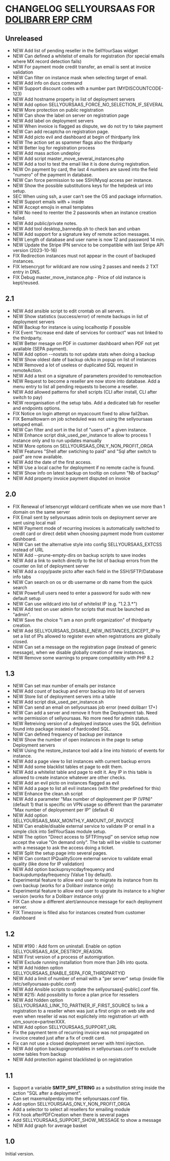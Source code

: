 # CHANGELOG SELLYOURSAAS FOR <a href="https://www.dolibarr.org">DOLIBARR ERP CRM</a>


## Unreleased

* NEW Add list of pending reseller in the SellYourSaas widget
* NEW Can defined a whitelist of emails for registration (for special emails where MX record detection fails)
* NEW For payment mode credit transfer, an email is sent at invoice validation
* NEW Can filter on instance mask when selecting target of email.
* NEW Add info on ducs command
* NEW Support discount codes with a number part (MYDISCOUNTCODE-123)
* NEW Add hostname property in list of deployment servers  
* NEW Add option SELLYOURSAAS_FORCE_NO_SELECTION_IF_SEVERAL
* NEW More protection on public registration
* NEW Can show the label on server on registration page
* NEW Add label on deployment servers
* NEW When invoice is flagged as dispute, we do not try to take payment
* NEW Can add recaptcha on registration page.
* NEW Add picto evil and dashboard at begin of thirdparty link
* NEW The action set as spammer flags also the thirdparty
* NEW Better log for registration process
* NEW Add mass action undeploy
* NEW Add script master_move_several_instances.php 
* NEW Add a tool to test the email like it is done during registration. 
* NEW On payment by card, the last 4 numbers are saved into the field "numero" of the payment in database.
* NEW Can force permission to see SSH/Mysql access per instance.
* NEW Show the possible substitutions keys for the helpdesk url into setup.
* SEC When using ssh, a user can't see the OS and package information.
* NEW Support emails with + inside
* NEW Accept emojis in email templates
* NEW No need to reenter the 2 passwords when an instance creation failed.
* NEW Add public/private notes.
* NEW Add tool desktop_bannedip.sh to check ban and unban
* NEW Add support for a signature key of remote action messages.
* NEW Length of database and user name is now 12 and password 14 min.
* NEW Update the Stripe IPN service to be compatible with last Stripe API version (2023-10-16)
* FIX Redirection instances must not appear in the count of backuped instances.
* FIX letsencrypt for wildcard are now using 2 passes and needs 2 TXT entry in DNS.
* FIX Debug master_move_instance.php - Price of old instance is kept/reused.


## 2.1

* NEW Add ansible script to edit crontab on all servers.
* NEW Show statistics (success/error) of remote backups in list of deployment servers
* NEW Backup for instance is using localhostip if possible
* FIX Event "Increase end date of services for contract" was not linked to the thirdparty.
* NEW Better mesage on PDF in customer dashboard when PDF not yet available (SEPA payment).
* NEW Add option --nostats to not update stats when doing a backup
* NEW Show oldest date of backup ok/ko in popup on list of instances
* NEW Removed a lot of useless or duplicated SQL request in remoteAction.
* NEW Add a test on a signature of parameters provided to remoteaction
* NEW Request to become a reseller are now store into database. Add a menu entry to list all pending requests to become a reseller.
* NEW Add allowed patterns for shell scripts (CLI after install, CLI after switch to pay)
* NEW reorganisation of the setup tabs. Add a dedicated tab for reseller and endpoints options.
* FIX Notice on login attempt on myaccount fixed to allow fail2ban.
* FIX $emailtowarn on job scheduled was not using the sellyoursaas setuped email.
* NEW Can filter and sort in the list of "users of" a given instance.
* NEW Enhance script disk_used_per_instance to allow to process 1 instance only and to run updates manually
* NEW More options on SELLYOURSAAS_ONLY_NON_PROFIT_ORGA
* NEW Features "Shell after swtiching to paid" and "Sql after switch to paid" are now available.
* NEW Add the date of the first access.
* NEW Use a local cache for deployment if no remote cache is found.
* NEW Show info on latest backup on tooltip on column "Nb of backup"  
* NEW Add property invoice payment disputed on invoice


## 2.0

* FIX Renewal of letsencrypt wildcard certificate when we use more than 1 domain on the same server
* FIX Email sent by sellyoursaas admin tools on deployment server are sent using local mail
* NEW Payment mode of recurring invoices is automatically switched to credit card or direct debit when choosing payment mode from customer dashboard.
* NEW Can set the alternative style into config SELLYOURSAAS_EXTCSS instead of URL
* NEW Add --prune-empty-dirs on backup scripts to save inodes
* NEW Add a link to switch directly to the list of backup errors from the counter on list of deployment server
* NEW Add a copy/paste picto after each field in the SSH/SFTP/Database info tabs 
* NEW Can search on os or db username or db name from the quick search
* NEW Powerfull users need to enter a password for sudo with new default setup
* NEW Can use wildcard into list of whitelist IP (e.g. "1.2.3.*")
* NEW Add test on user admin for scripts that must be launched as "admin".
* NEW Save the choice "I am a non profit organization" of thirdparty creation.
* NEW Add SELLYOURSAAS_DISABLE_NEW_INSTANCES_EXCEPT_IP to set a list of IPs allowed to register even when registrations are globally closed.
* NEW Can set a message on the registration page (instead of generic message), when we disable globally creation of new instances.
* NEW Remove some warnings to prepare compatibility with PHP 8.2


## 1.3

 * NEW Can set max number of emails per instance
 * NEW Add count of backup and error backup into list of servers
 * NEW Store list of deployment servers into a table
 * NEW Add script disk_used_per_instance.sh
 * NEW Can send an email on sellyoursaas job error (need dolibarr 17+) 
 * NEW Can add a server and remove it from the Deployment tab. Need write permission of sellyoursaas. No more need for admin status.  
 * NEW Retreiving version of a deployed instance uses the SQL definition found into package instead of hardcoded SQL.
 * NEW Can defined frequency of backup per instance
 * NEW Show the number of open instances in the page to setup Deployment servers  
 * NEW Using the restore_instance tool add a line into historic of events for instance.
 * NEW Add a page view to list instances with current backup errors
 * NEW Add some blacklist tables et page to edit them.
 * NEW Add a whitelist table and page to edit it. Any IP in this table is allowed to create instance whatever are other checks.
 * NEW Add an evil picto on instances flagged as evil
 * NEW Add a page to list all evil instances (with filter predefined for this)
 * NEW Enhance the clean.sh script
 * NEW Add a parameter "Max number of deployement per IP (VPN)" (default 1) that is specific on VPN usage so different
       than the paramater "Max number of deployement per IP" (default 4)
 * NEW Add option SELLYOURSAAS_MAX_MONTHLY_AMOUNT_OF_INVOICE
 * NEW Can enable/disable external service to validate IP or email in a simple click into SellYourSaas module setup.
 * NEW The option "Direct access to SFTP/mysql" on service setup now accept the value "On demand only". The tab will be visible to
   customer with a message to ask the access doing a ticket.
 * NEW Split the setup page into several pages.
 * NEW Can contact IPQualityScore external service to validate email quality (like done for IP validation)
 * NEW Add option backuprsyncdayfrequency and backupdumpdayfrequency (Value 1 by default).
 * Experimental feature to allow end user to migrate its instance from its own backup (works for a Dolibarr instance only)
 * Experimental feature to allow end user to upgrate its instance to a higher version (works for a Dolibarr instance only)
 * FIX Can show a different alert/announce message for each deployment server.  
 * FIX Timezone is filled also for instances created from customer dashboard


## 1.2

* NEW #190 : Add form on uninstall. Enable on option SELLYOURSAAS_ASK_DESTROY_REASON.
* NEW First version of a process of automigration.
* NEW Exclude running installation from more than 24h into quota.
* NEW Add hidden option SELLYOURSAAS_ENABLE_SEPA_FOR_THIRDPARTYID
* NEW Add a limit of number of email with a "per server" setup (inside file /etc/sellyoursaas-public.conf)
* NEW Add Ansible scripts to update the sellyoursaas[-public].conf file.
* NEW #215: Add possibility to force a plan price for resselers
* NEW Add hidden option SELLYOURSAAS_LINK_TO_PARTNER_IF_FIRST_SOURCE to link a registration to a reseller when was just a first origin on
  web site and even when reseller id was not explicitely into registration url with utm_source=partnerXXX.
* NEW Add option SELLYOURSAAS_SUPPORT_URL
* Fix the payment term of recurring invoice was not propagated on invoice created just after a fix of credit card.
* Fix can not use a closed deployment server with html injection.
* NEW Add option backupignoretables in sellyoursaas.conf to exclude some tables from backup
* NEW Add protection against blacklisted ip on registration


## 1.1

* Support a variable __SMTP_SPF_STRING__ as a substitution string inside the action "SQL after a deployment".
* Can set maxemailperday into the sellyoursaas.conf file.
* Add option SELLYOURSAAS_ONLY_NON_PROFIT_ORGA
* Add a selector to select all resellers for emailing module
* FIX hook afterPDFCreation when there is several pages
* Add SELLYOURSAAS_SUPPORT_SHOW_MESSAGE to show a message
* NEW Add graph for average basket


## 1.0
Initial version.

